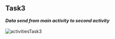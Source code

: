 ## Task3 
***Data send from main activity to second activity***
<br>
<br>
![activitiesTask3](https://user-images.githubusercontent.com/47735236/111406794-0690d380-86fb-11eb-91ef-4db7f8b98334.gif)
